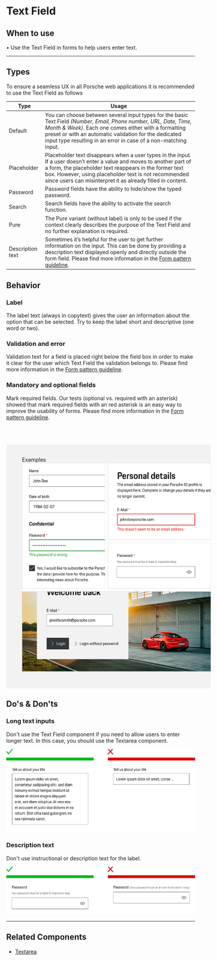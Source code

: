 # Text Field

<TableOfContents></TableOfContents>

## When to use

  • Use the Text Field in forms to help users enter text.


---

## Types

To ensure a seamless UX in all Porsche web applications it is recommended to use the Text Field as follows

| Type | Usage |
|----|----|
| Default | You can choose between several input types for the basic Text Field _(Number, Email, Phone number, URL, Date, Time, Month & Week)_. Each one comes either with a formatting preset or with an automatic validation for the dedicated input type resulting in an error in case of a non-matching input.  |
| Placeholder | Placeholder text disappears when a user types in the input. If a user doesn’t enter a value and moves to another part of a form, the placeholder text reappears in the former text box. However, using placeholder text is not recommended since users can misinterpret it as already filled in content.  |
| Password | Password fields have the ability to hide/show the typed password.  |
| Search | Search fields have the ability to activate the search function.    |
| Pure | The Pure variant (without label) is only to be used if the context clearly describes the purpose of the Text Field and no further explanation is required.    |
| Description text | Sometimes it’s helpful for the user to get further information on the input. This can be done by providing a description text displayed openly and directly outside the form field. Please find more information in the [Form pattern guideline](patterns/forms).    |


## Behavior

### Label
The label text (always in copytext) gives the user an information about the option that can be selected. Try to keep the label short and descriptive (one  word or two).

### Validation and error
Validation text for a field is placed right below the field box in order to make it clear for the user which Text Field the validation belongs to.
Please find more information in the [Form pattern guideline](patterns/forms).

### Mandatory and optional fields
Mark required fields. Our tests (optional vs. required with an asterisk) showed that mark required fields with an red asterisk is an easy way to improve the usability of forms. Please find more information in the [Form pattern guideline](patterns/forms).

<div style="background:#F2F2F2; width:100%; margin-top: 64px; padding-top: 32px; padding-left: 42px; padding-bottom: 42px;">
    <p-headline variant="headline-3" tag="h3" style="margin-bottom: 24px;">Examples</p-headline>
    <img src="./assets/text-field-examples.png" alt="Examples for text field usage" />
</div>

## Do's & Don'ts

### Long text inputs
Don't use the Text Field component if you need to allow users to enter longer text. In this case, you should use the Textarea component.

![Longer Text in Text Field](./assets/textfield-dont-long-text-inputs.png)

### Description text
Don't use instructional or description text for the label.

![How to use description text](./assets/textfield-dont-description-text.png)

---

## Related Components

* [Textarea](components/textarea)
